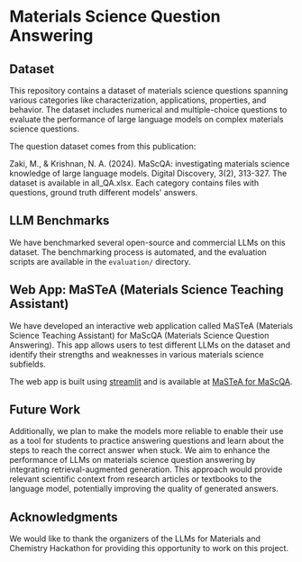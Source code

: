# Materials Science Question Answering


## Dataset

This repository contains a dataset of materials science questions spanning various categories like characterization, applications, properties, and behavior. The dataset includes numerical and multiple-choice questions to evaluate the performance of large language models on complex materials science questions.

The question dataset comes from this publication:

Zaki, M., & Krishnan, N. A. (2024). MaScQA: investigating materials science knowledge of large language models. Digital Discovery, 3(2), 313-327.
The dataset is available in all_QA.xlsx. Each category contains files with questions, ground truth different models' answers.

## LLM Benchmarks

We have benchmarked several open-source and commercial LLMs on this dataset. The benchmarking process is automated, and the evaluation scripts are available in the `evaluation/` directory.

## Web App: MaSTeA (Materials Science Teaching Assistant)

We have developed an interactive web application called MaSTeA (Materials Science Teaching Assistant) for MaScQA (Materials Science Question Answering). This app allows users to test different LLMs on the dataset and identify their strengths and weaknesses in various materials science subfields.

The web app is built using [streamlit](https://streamlit.io/) and is available at [MaSTeA for MaScQA](https://mastea-nhwpzz8fehvc9b3n5bhzya.streamlit.app/).

## Future Work

Additionally, we plan to make the models more reliable to enable their use as a tool for students to practice answering questions and learn about the steps to reach the correct answer when stuck. We aim to enhance the performance of LLMs on materials science question answering by integrating retrieval-augmented generation. This approach would provide relevant scientific context from research articles or textbooks to the language model, potentially improving the quality of generated answers.

## Acknowledgments

We would like to thank the organizers of the LLMs for Materials and Chemistry Hackathon for providing this opportunity to work on this project.
